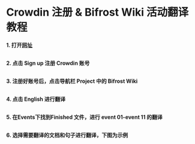 # Crowdin 注册 & Bifrost Wiki 活动翻译教程

**1. 打开[网址](https://wiki-translate.bifrost.finance/)**


<img :src="$withBase('/zh/crowdin-register-01.png')" alt="" width="60%" />

**2. 点击 Sign up 注册 Crowdin 账号**


<img :src="$withBase('/zh/crowdin-register-02.png')" alt="" width="60%" />

**3. 注册好账号后，点击导航栏 Project 中的 Bifrost Wiki**


<img :src="$withBase('/zh/crowdin-register-03.png')" alt="" width="60%"/>

**4. 点击 English 进行翻译**


<img :src="$withBase('/zh/crowdin-register-04.png')" alt="" width="60%" />

**5. 在Events下找到Finished 文件，进行 event 01-event 11 的翻译**


<img :src="$withBase('/zh/crowdin-register-05.png')" alt="" width="60%" />

**6. 选择需要翻译的文档和句子进行翻译，下图为示例**


<img :src="$withBase('/zh/crowdin-register-06.png')" alt="" width="60%" />